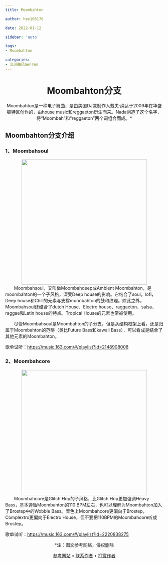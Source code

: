 ```yaml
---
title: Moombahton

author: hex108178

date: 2022-01-12

sidebar: 'auto'

tags:
- Moombahton

categories:
- 流派曲风Genres
---
```

<h1 align="center">
<b>Moombahton分支</b>
</h1>

<div align="center">

Moombahton是一种电子舞曲，是由美国DJ兼制作人戴夫·纳达于2009年在华盛顿特区创作的，由house music和reggaeton衍生而来。Nada创造了这个名字，将“Moombah”和“reggaeton”两个词组合而成。*

</div>

## Moombahton分支介绍

### 1、Moombahsoul
<div  align="center">    
<img src="https://p4.music.126.net/NgzEg-llHCnWejVIMZkM-A==/19230458370375063.jpg" height="400" width="400" />
</div>
&emsp;&emsp;Moombahsoul，又叫做Moombahdeep或Ambient Moombahton，是moombahton的一个子风格，深受Deep house的影响。它结合了soul，lofi，Deep house和Chill的元素与支撑moonbahton的鼓和纹理。除此之外，Moombahsoul还结合了dutch House、Electro house、raggaeton、salsa、raggae和Latin house的特点。Tropical House的元素也常被使用。

&emsp;&emsp;尽管Moombahsoul是Moombahton的子分支，但是从结构框架上看，还是归属于Moombahton的范畴（类比Future Bass和kawaii Bass），可以看成是结合了其他元素的Moombahton。

歌单试听：<https://music.163.com/#/playlist?id=2148908008>

### 2、Moombahcore
<div  align="center">    
<img src="https://p1.music.126.net/R9nVx4dxBc3BFqXTTVXH1Q==/109951163940090386.jpg" height="400" width="400" />
</div>
&emsp;&emsp;Moombahcore是Glitch Hop的子风格，比Glitch Hop更加强调Heavy Bass，基本遵循Moombahton的110 BPM左右，也可以理解为Moombahton加入了Brostep中的Wobble Bass。音色上Moombahcore更偏向于Brostep，Complextro更偏向于Electro House，但不要把110BPM的Moombahcore听成Brostep。

歌单试听：<https://music.163.com/#/playlist?id=2220838275>

<p align="center">*注：图文参考网络，侵权删除</p>
<p align="center">
  <a href="https://music.163.com">参考网站</a> •
  <a href="https://github.com/hex108178">联系作者</a> •
  <a href="/blogs/award/award.html">打赏作者</a> 
</p>